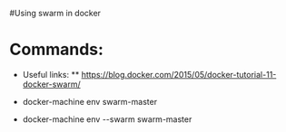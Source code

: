 #Using swarm in docker

# Commands:

* Useful links:
** https://blog.docker.com/2015/05/docker-tutorial-11-docker-swarm/

* docker-machine env swarm-master
* docker-machine env --swarm swarm-master
